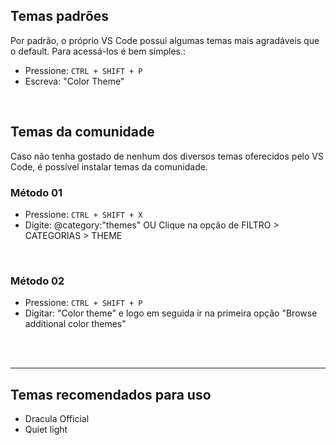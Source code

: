 ## Temas padrões
Por padrão, o próprio VS Code possui algumas temas mais agradáveis que o default.
Para acessá-los é bem simples.:

- Pressione: `CTRL + SHIFT + P`
- Escreva: "Color Theme"

</br>


## Temas da comunidade
Caso não tenha gostado de nenhum dos diversos temas oferecidos pelo VS Code, é possível instalar temas da comunidade. 

### Método 01
- Pressione: `CTRL + SHIFT + X`        
- Digite: @category:"themes"          OU        Clique na opção de FILTRO > CATEGORIAS > THEME 

</br>

### Método 02
- Pressione: `CTRL + SHIFT + P`
- Digitar: "Color theme" e logo em seguida ir na primeira opção "Browse additional color themes"


</br>
</br>

________________________________________________________________________

## Temas recomendados para uso

* Dracula Official
* Quiet light

